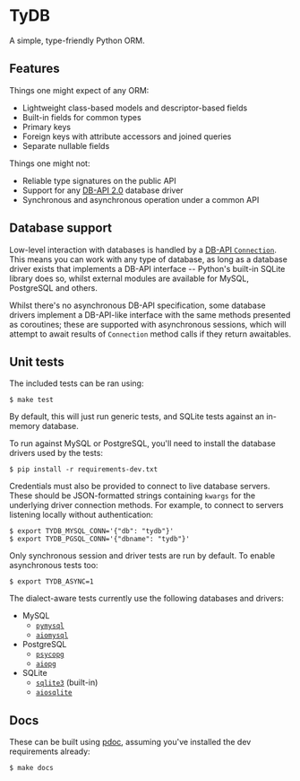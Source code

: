 # TyDB

A simple, type-friendly Python ORM.

## Features

Things one might expect of any ORM:

* Lightweight class-based models and descriptor-based fields
* Built-in fields for common types
* Primary keys
* Foreign keys with attribute accessors and joined queries
* Separate nullable fields

Things one might not:

* Reliable type signatures on the public API
* Support for any [DB-API 2.0](https://peps.python.org/pep-0249/) database driver
* Synchronous and asynchronous operation under a common API

## Database support

Low-level interaction with databases is handled by a [DB-API `Connection`](https://peps.python.org/pep-0249/#connection-objects).  This means you can work with any type of database, as long as a database driver exists that implements a DB-API interface -- Python's built-in SQLite library does so, whilst external modules are available for MySQL, PostgreSQL and others.

Whilst there's no asynchronous DB-API specification, some database drivers implement a DB-API-like interface with the same methods presented as coroutines; these are supported with asynchronous sessions, which will attempt to await results of `Connection` method calls if they return awaitables.

## Unit tests

The included tests can be ran using:

```shell
$ make test
```

By default, this will just run generic tests, and SQLite tests against an in-memory database.

To run against MySQL or PostgreSQL, you'll need to install the database drivers used by the tests:

```shell
$ pip install -r requirements-dev.txt
```

Credentials must also be provided to connect to live database servers.  These should be JSON-formatted strings containing `kwargs` for the underlying driver connection methods.  For example, to connect to servers listening locally without authentication:

```shell
$ export TYDB_MYSQL_CONN='{"db": "tydb"}'
$ export TYDB_PGSQL_CONN='{"dbname": "tydb"}'
```

Only synchronous session and driver tests are run by default. To enable asynchronous tests too:

```shell
$ export TYDB_ASYNC=1
```

The dialect-aware tests currently use the following databases and drivers:

* MySQL
  * [`pymysql`](https://pypi.org/project/pymysql/)
  * [`aiomysql`](https://pypi.org/project/aiomysql/)
* PostgreSQL
  * [`psycopg`](https://pypi.org/project/psycopg/)
  * [`aiopg`](https://pypi.org/project/aiopg/)
* SQLite
  * [`sqlite3`](https://docs.python.org/3/library/sqlite3.html) (built-in)
  * [`aiosqlite`](https://pypi.org/project/aiosqlite/)

## Docs

These can be built using [pdoc](https://pdoc.dev), assuming you've installed the dev requirements already:

```shell
$ make docs
```
